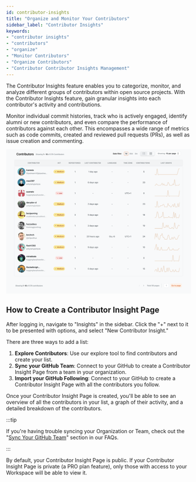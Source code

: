 ```yaml
---
id: contributor-insights
title: "Organize and Monitor Your Contributors"
sidebar_label: "Contributor Insights"
keywords: 
- "contributor insights" 
- "contributors" 
- "organize" 
- "Monitor Contributors" 
- "Organize Contributors" 
- "Contributor Contributor Insights Management" 
---
```


The Contributor Insights feature enables you to categorize, monitor, and analyze different groups of contributors within open source projects. With the Contributor Insights feature, gain granular insights into each contributor's activity and contributions.

Monitor individual commit histories, track who is actively engaged, identify alumni or new contributors, and even compare the performance of contributors against each other. This encompasses a wide range of metrics such as code commits, created and reviewed pull requests (PRs), as well as issue creation and commenting.

![Contributor Insights Page](../../static/img/lists-page.svg)

## How to Create a Contributor Insight Page

After logging in, navigate to "Insights" in the sidebar. Click the "+" next to it to be presented with options, and select "New Contributor Insight."

There are three ways to add a list:

1. **Explore Contributors**: Use our explore tool to find contributors and create your list.
2. **Sync your GitHub Team**: Connect to your GitHub to create a Contributor Insight Page from a team in your organization.
3. **Import your GitHub Following**: Connect to your GitHub to create a Contributor Insight Page with all the contributors you follow.

Once your Contributor Insight Page is created, you'll be able to see an overview of all the contributors in your list, a graph of their activity, and a detailed breakdown of the contributors.

:::tip

 If you're having trouble syncing your Organization or Team, check out the "[Sync Your GitHub Team](../welcome/faqs.md#sync-your-github-team)" section in our FAQs.

:::

By default, your Contributor Insight Page is public. If your Contributor Insight Page is private (a PRO plan feature), only those with access to your Workspace will be able to view it.